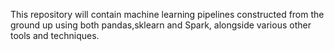 This repository will contain machine learning pipelines constructed from the ground up using both pandas,sklearn and Spark, alongside various other tools and techniques.
